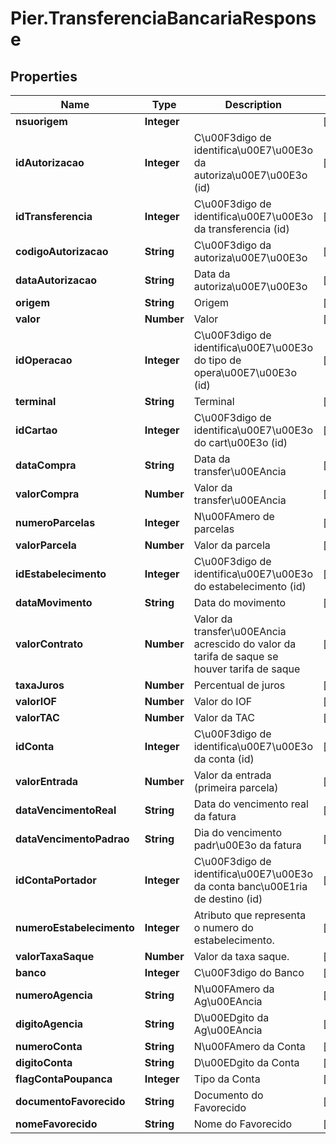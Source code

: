 # Pier.TransferenciaBancariaResponse

## Properties
Name | Type | Description | Notes
------------ | ------------- | ------------- | -------------
**nsuorigem** | **Integer** |  | [optional] 
**idAutorizacao** | **Integer** | C\u00F3digo de identifica\u00E7\u00E3o da autoriza\u00E7\u00E3o (id) | [optional] 
**idTransferencia** | **Integer** | C\u00F3digo de identifica\u00E7\u00E3o da transferencia (id) | [optional] 
**codigoAutorizacao** | **String** | C\u00F3digo da autoriza\u00E7\u00E3o | [optional] 
**dataAutorizacao** | **String** | Data da autoriza\u00E7\u00E3o | [optional] 
**origem** | **String** | Origem | [optional] 
**valor** | **Number** | Valor | [optional] 
**idOperacao** | **Integer** | C\u00F3digo de identifica\u00E7\u00E3o do tipo de opera\u00E7\u00E3o (id) | [optional] 
**terminal** | **String** | Terminal | [optional] 
**idCartao** | **Integer** | C\u00F3digo de identifica\u00E7\u00E3o do cart\u00E3o (id) | [optional] 
**dataCompra** | **String** | Data da transfer\u00EAncia | [optional] 
**valorCompra** | **Number** | Valor da transfer\u00EAncia | [optional] 
**numeroParcelas** | **Integer** | N\u00FAmero de parcelas | [optional] 
**valorParcela** | **Number** | Valor da parcela | [optional] 
**idEstabelecimento** | **Integer** | C\u00F3digo de identifica\u00E7\u00E3o do estabelecimento (id) | [optional] 
**dataMovimento** | **String** | Data do movimento | [optional] 
**valorContrato** | **Number** | Valor da transfer\u00EAncia acrescido do valor da tarifa de saque se houver tarifa de saque | [optional] 
**taxaJuros** | **Number** | Percentual de juros | [optional] 
**valorIOF** | **Number** | Valor do IOF | [optional] 
**valorTAC** | **Number** | Valor da TAC | [optional] 
**idConta** | **Integer** | C\u00F3digo de identifica\u00E7\u00E3o da conta (id) | [optional] 
**valorEntrada** | **Number** | Valor da entrada (primeira parcela) | [optional] 
**dataVencimentoReal** | **String** | Data do vencimento real da fatura | [optional] 
**dataVencimentoPadrao** | **String** | Dia do vencimento padr\u00E3o da fatura | [optional] 
**idContaPortador** | **Integer** | C\u00F3digo de identifica\u00E7\u00E3o da conta banc\u00E1ria de destino (id) | [optional] 
**numeroEstabelecimento** | **Integer** | Atributo que representa o numero do estabelecimento. | [optional] 
**valorTaxaSaque** | **Number** | Valor da taxa saque. | [optional] 
**banco** | **Integer** | C\u00F3digo do Banco | [optional] 
**numeroAgencia** | **String** | N\u00FAmero da Ag\u00EAncia | [optional] 
**digitoAgencia** | **String** | D\u00EDgito da Ag\u00EAncia | [optional] 
**numeroConta** | **String** | N\u00FAmero da Conta | [optional] 
**digitoConta** | **String** | D\u00EDgito da Conta | [optional] 
**flagContaPoupanca** | **Integer** | Tipo da Conta | [optional] 
**documentoFavorecido** | **String** | Documento do Favorecido | [optional] 
**nomeFavorecido** | **String** | Nome do Favorecido | [optional] 


